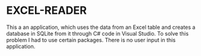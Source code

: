 # EXCEL-READER
This a an application, which uses the data from an Excel table and creates a database in SQLite from it through C# code in Visual Studio. To solve this problem I had to use certain packages. There is no user input in this application. 
